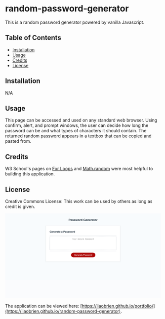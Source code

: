 # random-password-generator

This is a random password generator powered by vanilla Javascript.

## Table of Contents

- [Installation](#installation)
- [Usage](#usage)
- [Credits](#credits)
- [License](#license)

## Installation

N/A

## Usage

This page can be accessed and used on any standard web browser. Using confirm, alert, and prompt windows, the user can decide how long the password can be and what types of characters it should contain. The returned random password appears in a textbox that can be copied and pasted from.

## Credits

W3 School's pages on [For Loops](https://www.w3schools.com/js/js_loop_for.asp) and [Math.random](https://www.w3schools.com/js/js_random.asp) were most helpful to building this application.

## License

Creative Commons License: This work can be used by others as long as credit is given.

![screenshot of application](./assets/screenshot.png)

The application can be viewed here: [https://liaobrien.github.io/portfolio/](https://liaobrien.github.io/random-password-generator).
